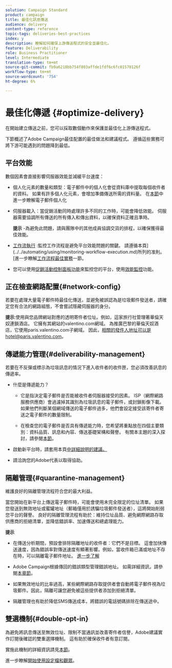 ```yaml
---
solution: Campaign Standard
product: campaign
title: 最佳化訊息傳送
audience: delivery
content-type: reference
topic-tags: deliveries-best-practices
index: y
description: 瞭解如何確保上游傳送程式的安全並最佳化。
feature: Deliverability
role: Business Practitioner
level: Intermediate
translation-type: tm+mt
source-git-commit: fb9a6218bb754f803affde1fdf6c6fc01570126f
workflow-type: tm+mt
source-wordcount: '754'
ht-degree: 6%

---
```



# 最佳化傳遞 {#optimize-delivery}

在開始建立傳送之前，您可以採取數個動作來保護並最佳化上游傳送程式。

下節概述了Adobe Campaign最佳配置的最佳做法和建議程式。 遵循這些實務可將下游可能遇到的問題降到最低。

## 平台效能

數個因素會直接影響伺服器效能並減緩平台速度：

* 個人化元素的數量和類型：電子郵件中的個人化會從資料庫中提取每個收件者的資料。 如果有許多個人化元素，會增加準備傳送所需的資料量。  在[本節](../../designing/using/personalization.md)中進一步瞭解電子郵件個人化

* 伺服器載入：當促銷活動同時處理許多不同的工作時，可能會降低效能。 伺服器需要協調所有傳送的所有傳入和傳出資料，以確保資料正確且準時。

   **提示** -為避免此問題，請與團隊中的其他成員協調交貨的排程，以確保獲得最佳效能。

* [工作流執行](../../automating/using/about-workflow-execution.md) :監控工作流程是避免平台效能問題的關鍵。 請遵循本頁](../../automating/using/monitoring-workflow-execution.md)所列的准則。 [進一步瞭解[工作流程最佳實務](../../automating/using/best-practices-workflows.md)一節。

* 您可以使用[促銷活動控制面板功能](https://docs.adobe.com/content/help/en/control-panel/using/discover-control-panel/key-features.html)來監控您的平台，使用[效能監控](https://docs.adobe.com/content/help/en/control-panel/using/performance-monitoring/about-performance-monitoring.html)功能。

## 正在檢查網路配置{#network-config}

若要在處理大量電子郵件時最佳化傳送，並避免被誤認為是垃圾郵件發送者，請確定您有合法的網路組態，不會嘗試隱藏伺服器的身分。

**提示**:使用與您品牌網站對應的透明寄件者位址。例如，這家旅行社管理著華倫天奴連鎖酒店。 它擁有其網站的valentino.com網域。 為推廣巴黎的華倫天奴酒店，它使用paris.valentino.com子網域。 因此，相關的發件人地址可以是hotel@paris.valentino.com。

## 傳遞能力管理{#deliverability-management}

若要在不反彈或標示為垃圾訊息的情況下進入收件者的收件匣，您必須改善訊息的傳遞率。

* 什麼是傳遞能力？

   * 它是指決定電子郵件是否能被收件者伺服器接受的因素。 ISP（網際網路服務供應商）會過濾掉其識別為垃圾訊息的電子郵件，或封鎖影像下載。 如果他們判斷某個網域傳送的電子郵件過多，他們會設定接受該寄件者寄送之電子郵件的數量限制。

   * 在檢查您的電子郵件是否具有傳遞能力時，您希望將重點放在四個主要類別：資料品質、訊息和內容、傳送基礎架構和聲譽。 有關本主題的深入探討，請參閱[本節](../../sending/using/about-deliverability.md)。

* 啟動新平台時，請套用本頁[中詳細說明的建議。](https://experienceleague.adobe.com/docs/deliverability-learn/deliverability-best-practice-guide/transition-process/switching-email-platforms.html#transition-process)

* 請洽詢您的Adobe代表以取得協助。

## 隔離管理{#quarantine-management}

維護良好的隔離管理流程符合您的最大利益。

當您開始在新平台上傳送電子郵件時，可能會使用未完全限定的位址清單。 如果您發送到無效地址或蜜罐地址（郵箱僅用於誘騙垃圾郵件發送者），這將開始削弱您平台的聲譽。 良好的隔離管理流程有助於：維持位址品質、避免網際網路存取供應商的拒絕清單，並降低錯誤率、加速傳送和總處理能力。

**提示**

* 在傳送分析期間，預設會排除隔離地址的收件者：它們不是目標。 這會加快傳送速度，因為錯誤率對傳送速度有顯著影響。例如，當收件箱已滿或地址不存在時，可以隔離電子郵件地址。 [進一步了解](../../sending/using/understanding-quarantine-management.md#identifying-quarantined-addresses)

* Adobe Campaign根據傳回的錯誤類型管理錯誤地址。 如需詳細資訊，請參閱[本章節](../../sending/using/understanding-quarantine-management.md)。

* 如果無效地址的比率過高，某些網際網路存取提供者會自動將電子郵件視為垃圾郵件。因此，隔離可讓您避免被這些提供者添加到拒絕清單。

* 隔離管理也有助於降低SMS傳送成本，將錯誤的電話號碼排除在傳送途中。

## 雙選機制{#double-opt-in}

為避免將訊息傳送至無效位址、限制不當通訊並改善寄件者信譽，Adobe建議實作訂閱後確認的雙重選擇機制。 這有助於確保收件者有意訂閱。

實施此機制的詳細資訊請見[本節](../../audiences/using/about-opt-in-and-opt-out-in-campaign.md)。

進一步瞭解[開始使用設定檔和觀眾](../../audiences/using/get-started-profiles-and-audiences.md)。
